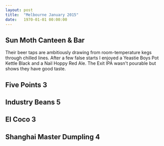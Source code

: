 ```yaml
---
layout: post
title:  "Melbourne January 2015"
date:   1970-01-01 00:00:00
---
```


## Sun Moth Canteen & Bar

Their beer taps are ambitiously drawing from room-temperature kegs through chilled lines.
After a few false starts I enjoyed a Yeastie Boys Pot Kettle Black and a Nail Hoppy Red Ale.
The Exit IPA wasn't pourable but shows they have good taste.

## Five Points 3

## Industry Beans 5

## El Coco 3

## Shanghai Master Dumpling 4